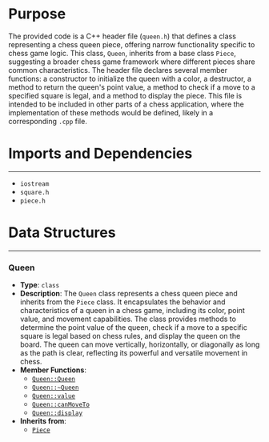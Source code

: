 # Purpose
The provided code is a C++ header file (`queen.h`) that defines a class representing a chess queen piece, offering narrow functionality specific to chess game logic. This class, `Queen`, inherits from a base class `Piece`, suggesting a broader chess game framework where different pieces share common characteristics. The header file declares several member functions: a constructor to initialize the queen with a color, a destructor, a method to return the queen's point value, a method to check if a move to a specified square is legal, and a method to display the piece. This file is intended to be included in other parts of a chess application, where the implementation of these methods would be defined, likely in a corresponding `.cpp` file.
# Imports and Dependencies

---
- `iostream`
- `square.h`
- `piece.h`


# Data Structures

---
### Queen<!-- {{#data_structure:Queen}} -->
- **Type**: `class`
- **Description**: The `Queen` class represents a chess queen piece and inherits from the `Piece` class. It encapsulates the behavior and characteristics of a queen in a chess game, including its color, point value, and movement capabilities. The class provides methods to determine the point value of the queen, check if a move to a specific square is legal based on chess rules, and display the queen on the board. The queen can move vertically, horizontally, or diagonally as long as the path is clear, reflecting its powerful and versatile movement in chess.
- **Member Functions**:
    - [`Queen::Queen`](queen.cpp.driver.md#QueenQueen)
    - [`Queen::~Queen`](queen.cpp.driver.md#QueenQueen)
    - [`Queen::value`](queen.cpp.driver.md#Queenvalue)
    - [`Queen::canMoveTo`](queen.cpp.driver.md#QueencanMoveTo)
    - [`Queen::display`](queen.cpp.driver.md#Queendisplay)
- **Inherits from**:
    - [`Piece`](piece.h.driver.md#Piece)


